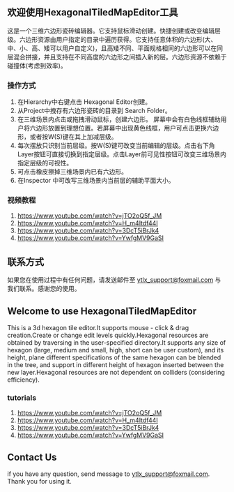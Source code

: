 ## 欢迎使用HexagonalTiledMapEditor工具
这是一个三维六边形瓷砖编辑器。它支持鼠标滑动创建。快捷创建或改变编辑层级。六边形资源由用户指定的目录中遍历获得。它支持任意体积的六边形(大、中、小、高、矮可以用户自定义)，且高矮不同、平面规格相同的六边形可以在同层混合拼接，并且支持在不同高度的六边形之间插入新的层。六边形资源不依赖于碰撞体(考虑到效率)。

### 操作方式

1. 在Hierarchy中右键点击 Hexagonal Editor创建。
2. 从Project中拽存有六边形瓷砖的目录到 Search Folder。
3. 在三维场景内点击或拖拽滑动鼠标，创建六边形。
屏幕中会有白色线框辅助用户将六边形放置到理想位置。若屏幕中出现黄色线框，用户可点击更换六边形，或者按W(S)键在其上加减层级。
4. 每次摆放只识别当前层级。按W(S)键可改变当前编辑的层级。点击右下角Layer按钮可直接切换到指定层级。点击Layer前可见性按钮可改变三维场景内指定层级的可视性。
5. 可点击橡皮擦掉三维场景内已有六边形。
6. 在Inspector 中可改写三维场景内当前层的辅助平面大小。

### 视频教程
1. https://www.youtube.com/watch?v=jTO2oQ5f_JM
2. https://www.youtube.com/watch?v=H_m4Itdf44I
3. https://www.youtube.com/watch?v=3DcT5iBrJk4
4. https://www.youtube.com/watch?v=YwfgMV9GaSI


## 联系方式

如果您在使用过程中有任何问题，请发送邮件至 ytlx_support@foxmail.com 与我们联系。感谢您的使用。




## Welcome to use HexagonalTiledMapEditor
This is a 3d hexagon tile editor.It supports mouse - click & drag creation.Create or change edit levels quickly.Hexagonal resources are obtained by traversing in the user-specified directory.It supports any size of hexagon (large, medium and small, high, short can be user custom), and its height, plane different specifications of the same hexagon can be blended in the tree, and support in different height of hexagon inserted between the new layer.Hexagonal resources are not dependent on colliders (considering efficiency).


### tutorials
1. https://www.youtube.com/watch?v=jTO2oQ5f_JM
2. https://www.youtube.com/watch?v=H_m4Itdf44I
3. https://www.youtube.com/watch?v=3DcT5iBrJk4
4. https://www.youtube.com/watch?v=YwfgMV9GaSI


## Contact Us
if you have any question, send message to ytlx_support@foxmail.com. Thank you for using it.
